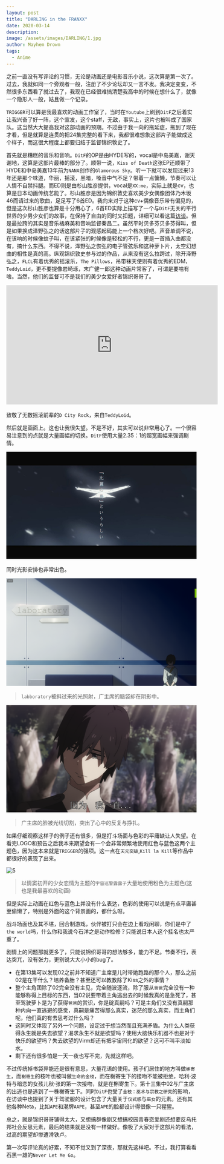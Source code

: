 ```yaml
---
layout: post
title: "DARLING in the FRANXX"
date: 2020-03-14
description: 
image: /assets/images/DARLING/1.jpg
author: Mayhem Drown
tags: 
  - Anime
---
```


之前一直没有写评论的习惯，无论是动画还是电影音乐小说，这次算是第一次了。过去，我就如同一个旁观者一般，注册了不少论坛却又一言不发。我决定变变，不然很多东西看了就过去了，我现在已经很难搞清楚我高中的时候在想什么了，就像一个隐形人一般，姑且做一个记录。

<!--break-->

`TRIGGER`可以算是我最喜欢的动画工作室了，当时在`Youtube`上刷到`DitF`之后着实让我兴奋了好一阵，这个宣发，这个staff，无敌，事实上，这片也被叫成了国家队。这当然大大提高我对这部动画的预期。不过由于我一向的拖延症，拖到了现在才看，但是就算是连贯的把24集完整的看下来，我都很难想象这部片子能做成这个样子，而这很大程度上都要归结于监督锦织敦史了。

首先就是糟糕的音乐和音响。`DitF`的OP是由HYDE写的，vocal是中岛美嘉，谢天谢地，这算是这部片最棒的部分了。顺带一说，`Kiss of Death`这张EP还顺带了HYDE和中岛美嘉13年前为`NANA`创作的`Glamorous Sky`。听一下就可以发现过来13年还是那个味道，华丽，摇滚，黑暗，嗓音中气不足？带着一点慵懒，节奏可以让人情不自禁抖腿。而ED则是由杉山胜彦提供，vocal是`XX:me`，实际上就是cv，也算是日本动画传统艺能了。杉山胜彦是因为锦织敦史喜欢美少女偶像团体乃木坂46而请过来的歌曲，足足写了6首ED。我向来对于这种cv+偶像音乐带有偏见的，但是这次杉山胜彦也算是十分用心了，6首ED实际上描写了一个与`DitF`无关的平行世界的少男少女们的故事，在保持了自由的同时又扣题，详细可以看这篇[访谈](http://www.anitama.cn/article/ceed074dbb4c977f)。但是最拉跨的其实是音乐橘麻美和音响监督秦昌二。虽然平时贝多芬贝多芬得叫，但是如果换成泽野弘之的话这部片子的观感起码能上一个档次好吧。声音单调不说，在该响的时候像蚊子叫，在该紧张的时候像是轻松的不行，更是一首插入曲都没有，搞什么东西。不得不说，泽野弘之恢弘的电子管弦乐和这种萝卜片，太空幻想曲的相性是真的高。纵观锦织敦史参与过的作品，从来没有这么拉跨过，除开泽野弘之，`FLCL`有着优秀的摇滚乐，`The Pillows`，吊带袜天使则有着优秀的EDM，`TeddyLoid`，更不要提像岩崎琢，末广健一郎这种动画片常客了，可谓是要啥有啥。当然，他们的监督可不是我们的美少女爱好者锦织哥哥了。

<iframe width="560" height="315" src="https://www.youtube.com/embed/5KN0_-HgWNo" frameborder="0" allow="accelerometer; autoplay; encrypted-media; gyroscope; picture-in-picture" allowfullscreen></iframe>

致敬了无数摇滚前辈的`D City Rock`，来自`TeddyLoid`。

然后就是画面上。这也让我很失望。不是不好，其实可以说非常用心了。一个很容易注意到的点就是大量画幅的切换。`DitF`使用大量2.35：1的超宽画幅来强调剧情。

![4](/assets/images/DARLING/4.jpg#full)

同时光影安排也非常出色。

![2](/assets/images/DARLING/2.png#full)

> `labboratory`被斜过来的光照射，广主席的脑袋却在阴影中。

![3](/assets/images/DARLING/3.png#full)

> 广主席的脸被光线切割，突出了心中的反复与挣扎。

如果仔细观察这样子的例子还有很多，但是打斗场面与色彩的平庸缺让人失望。在看完LOGO和预告之后我本来期望会有一个会非常频繁地使用红色与蓝色这两个主题色，因为这本来就是`TRIGGER`的强项。这一点在`天元突破`,`Kill la Kill`等作品中都很好的表现了出来。

![5](/assets/images/DARLING/5.png#full)

> 以情窦初开的少女恋情为主题的`宇宙巡警露露子`大量地使用粉色为主题色(这也是我最喜欢的动画)

但是实际上动画在红色与蓝色上并没有什么表达，色彩的使用可以说是有点平庸甚至偷懒了，特别是外面的这个背景画的，都什么呀。

战斗场面也及其不堪，回合制游戏，伙伴被打只会在边上看戏闲聊，你们是中了`the world`吗，什么你和我说今石洋之是动作检修？只能说日本人这个挂名也太严重了。

剧情上的问题那就更多了，只能说锦织哥哥的想法够多，能力不足。节奏不行，表达突兀，没有张力，更别说大大小小的bug了。

- 在第13集可以发现02之前并不知道广主席是儿时带她跑路的那个人，那么之前02是在干什么？培养备胎？甚至还可以教教除了Kiss之外的事情？
- 整个主角团除了02完全没有主见，完全随波逐流，除了服从`爸爸`完全没有一种能够称得上目标的东西，当02说要带着主角逃出去的时候我真的是急死了，甚至驾驶萝卜是为了获得`爸爸`的赏识，你是碇真嗣吗？可是主角们又没有真嗣那种内向一直逃避的感觉，真嗣是痛苦得那么真实，迷茫的那么真实，而主角们呢，他们真的有去思考过什么吗？
- 这同时又体现了另外一个问题，设定过于想当然而且充满矛盾。为什么人类获得永生就是失去欲望？渴求永生不就是欲望吗？使用大脑快乐机器不也是对于快乐的欲望吗？失去欲望的Virm却还有把宇宙同化的欲望？这可不叫平淡如水。
- 剩下还有很多怕是一天一夜也写不完，先就这样吧。

不过传统掉书袋异能还是很有意思，大量花语的使用。孩子们居住的地方叫做`槲寄生`，而`榭寄生`的枝叶也被叫做`生命的金枝`，而在榭寄生下的接吻不能被拒绝，哈利·波特与暗恋的女孩儿秋·张的第一次接吻，就是在槲寄生下。第十三集中02与广主席的出逃也是逃到了一株榭寄生下。同时`DitF`也受了`金枝：巫术与宗教之研究`的影响，在访谈中也提到了关于驾驶服的设计包含了大量关于`仪式感`与`巫女`的元素。还有其他各种Neta，比如`APE`和潮牌`AAPE`，甚至`APE`的脸都设计得很像一只猩猩。

总之，就是锦织哥哥铺得太大，又想搞群像剧又想搞校园青春恋爱剧还想要反乌托邦社会反思元素，最后的结果就是没有一样做好。像极了大家对于这部片的看法，过高的期望却惨遭滑铁卢。

第一次写评论真的好累，不知不觉又到了深夜，那就先这样吧。不过，我打算看看石黑一雄的`Never Let Me Go`。

